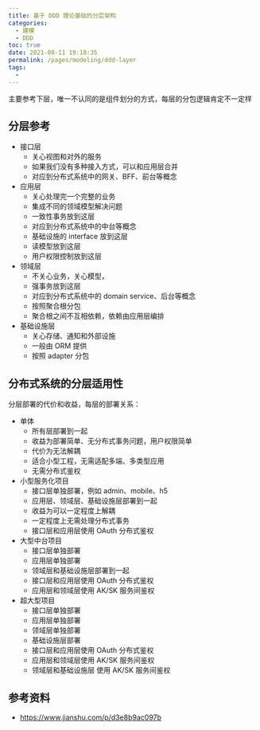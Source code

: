 ```yaml
---
title: 基于 DDD 理论基础的分层架构
categories: 
  - 建模
  - DDD
toc: true
date: 2021-08-11 19:18:35
permalink: /pages/modeling/ddd-layer
tags: 
  - 
---
```


主要参考下层，唯一不认同的是组件划分的方式，每层的分包逻辑肯定不一定样

## 分层参考

- 接口层 
    - 关心视图和对外的服务
    - 如果我们没有多种接入方式，可以和应用层合并
    - 对应到分布式系统中的网关、BFF、前台等概念
- 应用层 
    - 关心处理完一个完整的业务
    - 集成不同的领域模型解决问题
    - 一致性事务放到这层
    - 对应到分布式系统中的中台等概念
    - 基础设施的 interface 放到这层
    - 读模型放到这层
    - 用户权限控制放到这层
- 领域层
    - 不关心业务，关心模型，
    - 强事务放到这层
    - 对应到分布式系统中的 domain service、后台等概念
    - 按照聚合根分包
    - 聚合根之间不互相依赖，依赖由应用层编排
- 基础设施层
    - 关心存储、通知和外部设施
    - 一般由 ORM 提供
    - 按照 adapter 分包
    

## 分布式系统的分层适用性

分层部署的代价和收益，每层的部署关系：

- 单体
    - 所有层部署到一起
    - 收益为部署简单、无分布式事务问题，用户权限简单
    - 代价为无法解耦
    - 适合小型工程，无需适配多端、多类型应用
    - 无需分布式鉴权
- 小型服务化项目
    - 接口层单独部署，例如 admin、mobile、h5
    - 应用层、领域层、基础设施层部署到一起
    - 收益为可以一定程度上解耦
    - 一定程度上无需处理分布式事务
    - 接口层和应用层使用 OAuth 分布式鉴权
- 大型中台项目
    - 接口层单独部署
    - 应用层单独部署
    - 领域层和基础设施层部署到一起
    - 接口层和应用层使用 OAuth 分布式鉴权
    - 应用层和领域层使用 AK/SK 服务间鉴权
- 超大型项目
    - 接口层单独部署
    - 应用层单独部署
    - 领域层单独部署
    - 基础设施层部署
    - 接口层和应用层使用 OAuth 分布式鉴权
    - 应用层和领域层使用 AK/SK 服务间鉴权
    - 领域层和基础设施层 使用 AK/SK 服务间鉴权



## 参考资料

- https://www.jianshu.com/p/d3e8b9ac097b
